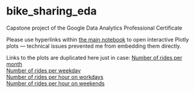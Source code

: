 # bike_sharing_eda
Capstone project of the Google Data Analytics Professional Certificate

Please use hyperlinks within [the main notebook](https://github.com/mark-narusov/bike_sharing_eda/blob/main/bike_sharing_eda_final.ipynb) to open interactive Plotly plots — technical issues prevented me from embedding them directly.

Links to the plots are duplicated here just in case:
[Number of rides per month](https://htmlpreview.github.io/?https://raw.githubusercontent.com/mark-narusov/bike_sharing_eda/main/month.html)  
[Number of rides per weekday](https://htmlpreview.github.io/?https://raw.githubusercontent.com/mark-narusov/bike_sharing_eda/main/weekday.html)  
[Number of rides per hour on workdays](https://htmlpreview.github.io/?https://raw.githubusercontent.com/mark-narusov/bike_sharing_eda/main/workday_hours.html)  
[Number of rides per hour on weekends](https://htmlpreview.github.io/?https://raw.githubusercontent.com/mark-narusov/bike_sharing_eda/main/weekend_hours.html)
